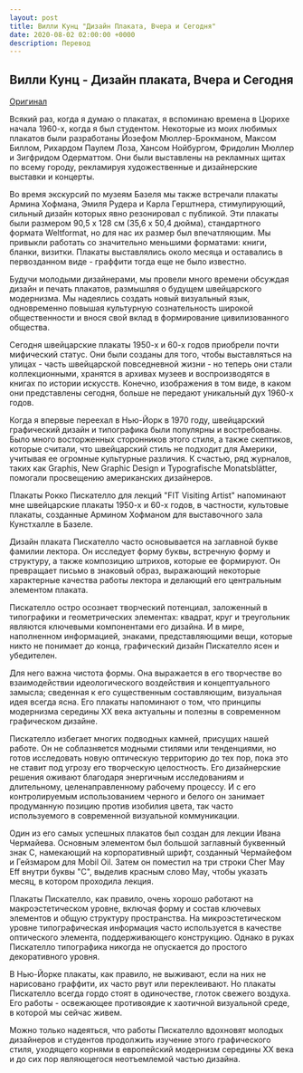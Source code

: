 ```yaml
---
layout: post
title: Вилли Кунц "Дизайн Плаката, Вчера и Сегодня"
date: 2020-08-02 02:00:00 +0000
description: Перевод
---
```


## Вилли Кунц - Дизайн плаката, Вчера и Сегодня

[Оригинал](http://willikunz.com/forum/poster-design-yesterday-and-today)

Всякий раз, когда я думаю о плакатах, я вспоминаю времена в Цюрихе начала 1960-х, когда я был студентом. Некоторые из моих любимых плакатов были разработаны Йозефом Мюллер-Брокманом, Максом Биллом, Рихардом Паулем Лоза, Хансом Нойбургом, Фридолин Мюллер и Зигфридом Одерматтом. Они были выставлены на рекламных щитах по всему городу, рекламируя художественные и дизайнерские выставки и концерты.

Во время экскурсий по музеям Базеля мы также встречали плакаты Армина Хофмана, Эмиля Рудера и Карла Герштнера, стимулирующий, сильный дизайн которых явно резонировал с публикой. Эти плакаты были размером 90,5 x 128 см (35,6 x 50,4 дюйма), стандартного формата Weltformat, но для нас их размер был впечатляющим. Мы привыкли работать со значительно меньшими форматами: книги, бланки, визитки. Плакаты выставлялись около месяца и оставались в первозданном виде - граффити тогда еще не было известно.

Будучи молодыми дизайнерами, мы провели много времени обсуждая дизайн и печать плакатов, размышляя о будущем швейцарского модернизма. Мы надеялись создать новый визуальный язык, одновременно повышая культурную сознательность широкой общественности и внося свой вклад в формирование цивилизованного общества.

Сегодня швейцарские плакаты 1950-х и 60-х годов приобрели почти мифический статус. Они были созданы для того, чтобы выставляться на улицах - часть швейцарской повседневной жизни - но теперь они стали коллекционными, хранятся в архивах музеев и воспроизводятся в книгах по истории искусств. Конечно, изображения в том виде, в каком они представлены сегодня, больше не передают уникальный дух 1960-х годов.

Когда я впервые переехал в Нью-Йорк в 1970 году, швейцарский графический дизайн и типографика были популярны и востребованы. Было много восторженных сторонников этого стиля, а также скептиков, которые считали, что швейцарский стиль не подходит для Америки, учитывая ее огромные культурные различия. К счастью, ряд журналов, таких как Graphis, New Graphic Design и Typografische Monatsblätter, помогали просвещению американских дизайнеров.

Плакаты Рокко Пискателло для лекций "FIT Visiting Artist" напоминают мне швейцарские плакаты 1950-х и 60-х годов, в частности, культовые плакаты, созданные Армином Хофманом для выставочного зала Кунстхалле в Базеле.

Дизайн плаката Пискателло часто основывается на заглавной букве фамилии лектора. Он исследует форму буквы, встречную форму и структуру, а также композицию штрихов, которые ее формируют. Он превращает письмо в знаковый образ, выражающий некоторые характерные качества работы лектора и делающий его центральным элементом плаката.

Пискателло остро осознает творческий потенциал, заложенный в типографики и геометрических элементах: квадрат, круг и треугольник являются ключевыми компонентами его дизайна. И в мире, наполненном информацией, знаками, представляющими вещи, которые никто не понимает до конца, графический дизайн Пискателло ясен и убедителен.

Для него важна чистота формы. Она выражается в его творчестве во взаимодействии идеологического воздействия и концептуального замысла; сведенная к его существенным составляющим, визуальная идея всегда ясна. Его плакаты напоминают о том, что принципы модернизма середины ХХ века актуальны и полезны в современном графическом дизайне.

Пискателло избегает многих подводных камней, присущих нашей работе. Он не соблазняется модными стилями или тенденциями, но готов исследовать новую оптическую территорию до тех пор, пока это не ставит под угрозу его творческую целостность. Его дизайнерские решения оживают благодаря энергичным исследованиям и длительному, целенаправленному рабочему процессу. И с его контролируемым использованием черного и белого он занимает продуманную позицию против изобилия цвета, так часто используемого в современной визуальной коммуникации.

Один из его самых успешных плакатов был создан для лекции Ивана Чермайева. Основным элементом был большой заглавный буквенный знак С, намекающий на корпоративный шрифт, созданный Чермайефом и Гейзмаром для Mobil Oil. Затем он поместил на три строки Cher May Eff внутри буквы "C", выделив красным слово May, чтобы указать месяц, в котором проходила лекция.

Плакаты Пискателло, как правило, очень хорошо работают на макроэстетическом уровне, включая форму и состав ключевых элементов и общую структуру пространства. На микроэстетическом уровне типографическая информация часто используется в качестве оптического элемента, поддерживающего конструкцию. Однако в руках Пискателло типографика никогда не опускается до простого декоративного уровня.

В Нью-Йорке плакаты, как правило, не выживают, если на них не нарисовано граффити, их часто рвут или переклеивают. Но плакаты Пискателло всегда гордо стоят в одиночестве, глоток свежего воздуха. Его работы - освежающее противоядие к хаотичной визуальной среде, в которой мы сейчас живем.

Можно только надеяться, что работы Пискателло вдохновят молодых дизайнеров и студентов продолжить изучение этого графического стиля, уходящего корнями в европейский модернизм середины ХХ века и до сих пор являющегося неотъемлемой частью дизайна.
